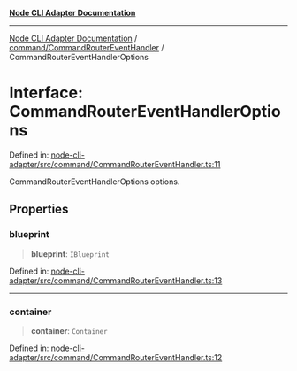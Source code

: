 [**Node CLI Adapter Documentation**](../../../README.md)

***

[Node CLI Adapter Documentation](../../../README.md) / [command/CommandRouterEventHandler](../README.md) / CommandRouterEventHandlerOptions

# Interface: CommandRouterEventHandlerOptions

Defined in: [node-cli-adapter/src/command/CommandRouterEventHandler.ts:11](https://github.com/stonemjs/node-cli-adapter/blob/8ef828e16ecc094567e6273802f11f5e24d2745e/src/command/CommandRouterEventHandler.ts#L11)

CommandRouterEventHandlerOptions options.

## Properties

### blueprint

> **blueprint**: `IBlueprint`

Defined in: [node-cli-adapter/src/command/CommandRouterEventHandler.ts:13](https://github.com/stonemjs/node-cli-adapter/blob/8ef828e16ecc094567e6273802f11f5e24d2745e/src/command/CommandRouterEventHandler.ts#L13)

***

### container

> **container**: `Container`

Defined in: [node-cli-adapter/src/command/CommandRouterEventHandler.ts:12](https://github.com/stonemjs/node-cli-adapter/blob/8ef828e16ecc094567e6273802f11f5e24d2745e/src/command/CommandRouterEventHandler.ts#L12)
